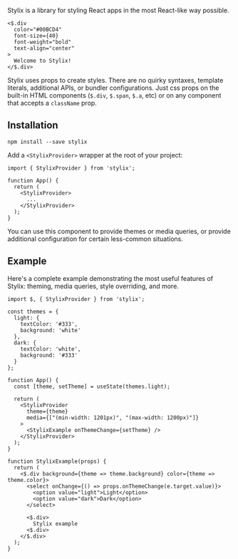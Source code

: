 Stylix is a library for styling React apps in the most React-like way possible.

```tsx-render
<$.div
  color="#00BCD4"
  font-size={40}
  font-weight="bold"
  text-align="center"
>
  Welcome to Stylix!
</$.div>
```

Stylix uses props to create styles. There are no quirky syntaxes, template literals, additional APIs, or bundler configurations. Just css props on the built-in HTML components (`$.div`, `$.span`, `$.a`, etc) or on any component that accepts a `className` prop.

## Installation

```
npm install --save stylix
```

Add a `<StylixProvider>` wrapper at the root of your project:

```tsx
import { StylixProvider } from 'stylix';

function App() {
  return (
    <StylixProvider>
      ...
    </StylixProvider>
  );
}
```

You can use this component to provide themes or media queries, or provide additional configuration for certain less-common situations.

## Example

Here's a complete example demonstrating the most useful features of Stylix: theming, media queries, style overriding, and more.

```tsx-app
import $, { StylixProvider } from 'stylix';

const themes = {
  light: {
    textColor: '#333',
    background: 'white'
  },
  dark: {
    textColor: 'white',
    background: '#333'
  }
};

function App() {
  const [theme, setTheme] = useState(themes.light);
  
  return (
    <StylixProvider
      theme={theme}
      media={["(min-width: 1201px)", "(max-width: 1200px)"]}
    >
      <StylixExample onThemeChange={setTheme} />
    </StylixProvider>
  );
}

function StylixExample(props) {
  return (
    <$.div background={theme => theme.background} color={theme => theme.color}>
      <select onChange={() => props.onThemeChange(e.target.value)}>
        <option value="light">Light</option>
        <option value="dark">Dark</option>
      </select>
      
      <$.div>
        Stylix example
      <$.div>
    </$.div>
  );
}
```
